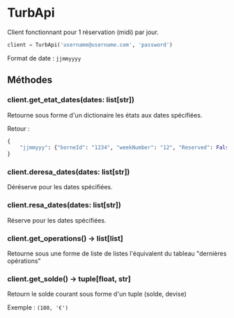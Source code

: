 # TurbApi

Client fonctionnant pour 1 réservation (midi) par jour.

```Python
client = TurbApi('username@username.com', 'password')
```
Format de date : `jjmmyyyy`

## Méthodes
### client.get_etat_dates(dates: list[str])
Retourne sous forme d'un dictionaire les états aux dates spécifiées.

Retour : 
```python
{
    "jjmmyyy": {"borneId": "1234", "weekNumber": "12", "Reserved": False}
}
```
### client.deresa_dates(dates: list[str])
Déréserve pour les dates spécifiées.

### client.resa_dates(dates: list[str])
Réserve pour les dates spécifiées.

### client.get_operations() -> list[list]
Retourne sous une forme de liste de listes l'équivalent du tableau "dernières opérations"

### client.get_solde() -> tuple[float, str]

Retourn le solde courant sous forme d'un tuple (solde, devise)

Exemple : `(100, '€')`